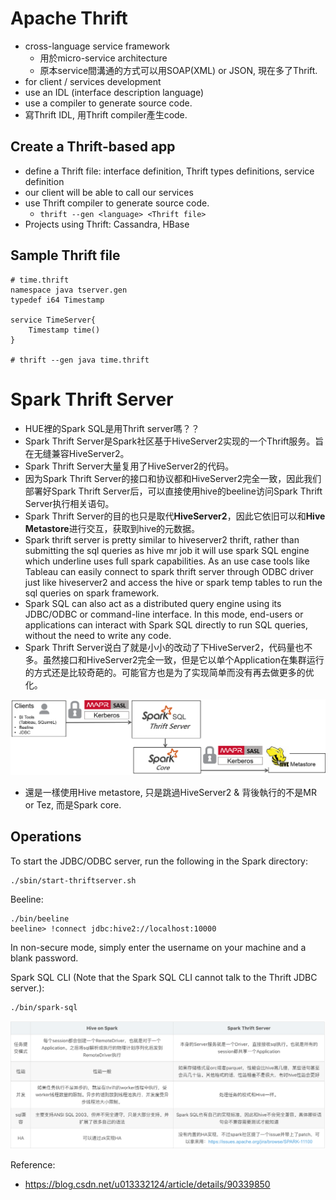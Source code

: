 

# Apache Thrift
- cross-language service framework
    - 用於micro-service architecture
    - 原本service間溝通的方式可以用SOAP(XML) or JSON, 現在多了Thrift.
- for client / services development
- use an IDL (interface description language)
- use a compiler to generate source code.
- 寫Thrift IDL, 用Thrift compiler產生code.

## Create a Thrift-based app
- define a Thrift file: interface definition, Thrift types definitions, service definition
- our client will be able to call our services
- use Thrift compiler to generate source code.
    - `thrift --gen <language> <Thrift file>`
- Projects using Thrift: Cassandra, HBase

## Sample Thrift file
```
# time.thrift
namespace java tserver.gen
typedef i64 Timestamp

service TimeServer{
    Timestamp time()
}

# thrift --gen java time.thrift

```


# Spark Thrift Server

- HUE裡的Spark SQL是用Thrift server嗎？？
- Spark Thrift Server是Spark社区基于HiveServer2实现的一个Thrift服务。旨在无缝兼容HiveServer2。
- Spark Thrift Server大量复用了HiveServer2的代码。
- 因为Spark Thrift Server的接口和协议都和HiveServer2完全一致，因此我们部署好Spark Thrift Server后，可以直接使用hive的beeline访问Spark Thrift Server执行相关语句。
- Spark Thrift Server的目的也只是取代**HiveServer2**，因此它依旧可以和**Hive Metastore**进行交互，获取到hive的元数据。
- Spark thrift server is pretty similar to hiveserver2 thrift, rather than submitting the sql queries as hive mr job it will use spark SQL engine which underline uses full spark capabilities. As an use case tools like Tableau can easily connect to spark thrift server through ODBC driver just like hiveserver2 and access the hive or spark temp tables to run the sql queries on spark framework.
- Spark SQL can also act as a distributed query engine using its JDBC/ODBC or command-line interface. In this mode, end-users or applications can interact with Spark SQL directly to run SQL queries, without the need to write any code.
- Spark Thrift Server说白了就是小小的改动了下HiveServer2，代码量也不多。虽然接口和HiveServer2完全一致，但是它以单个Application在集群运行的方式还是比较奇葩的。可能官方也是为了实现简单而没有再去做更多的优化。


![alt_txt](https://github.com/kaochikao/jkg_boundary/blob/master/img/sparksqlthriftserver.png)

- 還是一樣使用Hive metastore, 只是跳過HiveServer2 & 背後執行的不是MR or Tez, 而是Spark core.


## Operations

To start the JDBC/ODBC server, run the following in the Spark directory:
```
./sbin/start-thriftserver.sh
```

Beeline:
```
./bin/beeline
beeline> !connect jdbc:hive2://localhost:10000
```
In non-secure mode, simply enter the username on your machine and a blank password. 

Spark SQL CLI (Note that the Spark SQL CLI cannot talk to the Thrift JDBC server.):
```
./bin/spark-sql
```

![alt_txt](https://github.com/kaochikao/jkg_boundary/blob/master/img/spark_thrift_vs_hive.png)


Reference:
- https://blog.csdn.net/u013332124/article/details/90339850